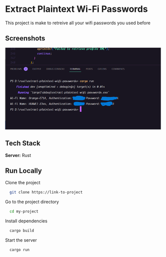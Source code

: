 
# Extract Plaintext Wi-Fi Passwords

This project is make to retreive all your wifi passwords you used before


## Screenshots

![Wifi Passwords](./screenshots/car.png)


## Tech Stack

**Server:** Rust


## Run Locally

Clone the project

```bash
  git clone https://link-to-project
```

Go to the project directory

```bash
  cd my-project
```

Install dependencies

```bash
  cargo build
```

Start the server

```bash
  cargo run
```

